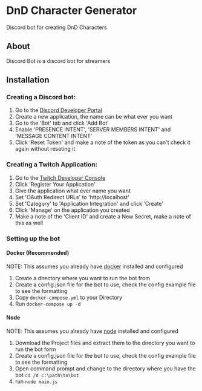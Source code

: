 # DnD Character Generator
Discord bot for creating DnD Characters

## About
Discord Bot is a discord bot for streamers

## Installation

### Creating a Discord bot:
1. Go to the [Discord Developer Portal](https://discord.com/developers/applications)
2. Create a new application, the name can be what ever you want
3. Go to the 'Bot' tab and click 'Add Bot'
4. Enable 'PRESENCE INTENT', 'SERVER MEMBERS INTENT' and 'MESSAGE CONTENT INTENT'
5. Click 'Reset Token' and make a note of the token as you can't check it again without reseting it

### Creating a Twitch Application:
1. Go to the [Twitch Developer Console](https://dev.twitch.tv/console/apps)
2. Click 'Register Your Application'
3. Give the application what ever name you want
4. Set 'OAuth Redirect URLs' to 'http://localhost'
5. Set 'Category' to 'Application Integration' and click 'Create'
6. Click 'Manage' on the application you created
7. Make a note of the 'Client ID' and create a New Secret, make a note of this as well

### Setting up the bot

#### Docker (Recommended)
NOTE: This assumes you already have [docker](https://www.docker.com/) installed and configured
1. Create a directory where you want to run the bot from 
2. Create a config.json file for the bot to use, check the config example file to see the formatting
3. Copy `docker-compose.yml` to your Directory
4. Run `docker-compose up -d`

#### Node
NOTE: This assumes you already have [node](https://nodejs.org/en/) installed and configured
1. Download the Project files and extract them to the directory you want to run the bot form
2. Create a config.json file for the bot to use, check the config example file to see the formatting
3. Open command prompt and change to the directory where you have the bot `cd /d c:\path\to\bot`
4. run `node main.js`

